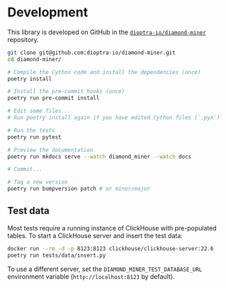 # Development

This library is developed on GitHub in the [`dioptra-io/diamond-miner`](https://github.com/dioptra-io/diamond-miner) repository.

```bash
git clone git@github.com:dioptra-io/diamond-miner.git
cd diamond-miner/

# Compile the Cython code and install the dependencies (once)
poetry install

# Install the pre-commit hooks (once)
poetry run pre-commit install

# Edit some files...
# Run poetry install again if you have edited Cython files (`.pyx`)

# Run the tests
poetry run pytest

# Preview the documentation
poetry run mkdocs serve --watch diamond_miner --watch docs

# Commit...

# Tag a new version
poetry run bumpversion patch # or minor/major
```

## Test data

Most tests require a running instance of ClickHouse with pre-populated tables.
To start a ClickHouse server and insert the test data:
```bash
docker run --rm -d -p 8123:8123 clickhouse/clickhouse-server:22.6
poetry run tests/data/insert.py
```

To use a different server, set the `DIAMOND_MINER_TEST_DATABASE_URL` environment variable (`http://localhost:8123` by default).
